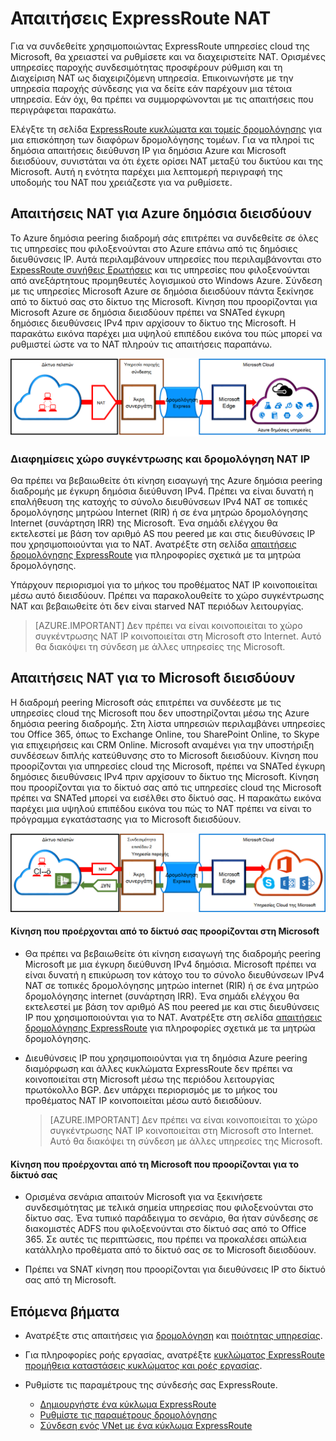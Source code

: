 <properties
   pageTitle="Απαιτήσεις NAT για κυκλώματα ExpressRoute | Microsoft Azure"
   description="Αυτή η σελίδα παρέχει λεπτομερείς απαιτήσεις για τη ρύθμιση των παραμέτρων και τη Διαχείριση NAT για κυκλώματα ExpressRoute."
   documentationCenter="na"
   services="expressroute"
   authors="cherylmc"
   manager="carmonm"
   editor=""/>
<tags
   ms.service="expressroute"
   ms.devlang="na"
   ms.topic="get-started-article"
   ms.tgt_pltfrm="na"
   ms.workload="infrastructure-services"
   ms.date="10/10/2016"
   ms.author="cherylmc"/>

# <a name="expressroute-nat-requirements"></a>Απαιτήσεις ExpressRoute NAT

Για να συνδεθείτε χρησιμοποιώντας ExpressRoute υπηρεσίες cloud της Microsoft, θα χρειαστεί να ρυθμίσετε και να διαχειριστείτε NAT. Ορισμένες υπηρεσίες παροχής συνδεσιμότητας προσφέρουν ρύθμιση και τη Διαχείριση NAT ως διαχειριζόμενη υπηρεσία. Επικοινωνήστε με την υπηρεσία παροχής σύνδεσης για να δείτε εάν παρέχουν μια τέτοια υπηρεσία. Εάν όχι, θα πρέπει να συμμορφώνονται με τις απαιτήσεις που περιγράφεται παρακάτω. 

Ελέγξτε τη σελίδα [ExpressRoute κυκλώματα και τομείς δρομολόγησης](expressroute-circuit-peerings.md) για μια επισκόπηση των διαφόρων δρομολόγησης τομέων. Για να πληροί τις δημόσια απαιτήσεις διεύθυνση IP για δημόσια Azure και Microsoft διεισδύουν, συνιστάται να ότι έχετε ορίσει NAT μεταξύ του δικτύου και της Microsoft. Αυτή η ενότητα παρέχει μια λεπτομερή περιγραφή της υποδομής του NAT που χρειάζεστε για να ρυθμίσετε.

## <a name="nat-requirements-for-azure-public-peering"></a>Απαιτήσεις NAT για Azure δημόσια διεισδύουν

Το Azure δημόσια peering διαδρομή σάς επιτρέπει να συνδεθείτε σε όλες τις υπηρεσίες που φιλοξενούνται στο Azure επάνω από τις δημόσιες διευθύνσεις IP. Αυτά περιλαμβάνουν υπηρεσίες που περιλαμβάνονται στο [ExpessRoute συνήθεις Ερωτήσεις](expressroute-faqs.md) και τις υπηρεσίες που φιλοξενούνται από ανεξάρτητους προμηθευτές λογισμικού στο Windows Azure. Σύνδεση με τις υπηρεσίες Microsoft Azure σε δημόσια διεισδύουν πάντα ξεκίνησε από το δίκτυό σας στο δίκτυο της Microsoft. Κίνηση που προορίζονται για Microsoft Azure σε δημόσια διεισδύουν πρέπει να SNATed έγκυρη δημόσιες διευθύνσεις IPv4 πριν αρχίσουν το δίκτυο της Microsoft. Η παρακάτω εικόνα παρέχει μια υψηλού επιπέδου εικόνα του πώς μπορεί να ρυθμιστεί ώστε να το NAT πληρούν τις απαιτήσεις παραπάνω.

![](./media/expressroute-nat/expressroute-nat-azure-public.png) 

### <a name="nat-ip-pool-and-route-advertisements"></a>Διαφημίσεις χώρο συγκέντρωσης και δρομολόγηση NAT IP

Θα πρέπει να βεβαιωθείτε ότι κίνηση εισαγωγή της Azure δημόσια peering διαδρομής με έγκυρη δημόσια διεύθυνση IPv4. Πρέπει να είναι δυνατή η επαλήθευση της κατοχής το σύνολο διευθύνσεων IPv4 NAT σε τοπικές δρομολόγησης μητρώου Internet (RIR) ή σε ένα μητρώο δρομολόγησης Internet (συνάρτηση IRR) της Microsoft. Ένα σημάδι ελέγχου θα εκτελεστεί με βάση τον αριθμό AS που peered με και στις διευθύνσεις IP που χρησιμοποιούνται για το ΝΑΤ. Ανατρέξτε στη σελίδα [απαιτήσεις δρομολόγησης ExpressRoute](expressroute-routing.md) για πληροφορίες σχετικά με τα μητρώα δρομολόγησης.
 
Υπάρχουν περιορισμοί για το μήκος του προθέματος NAT IP κοινοποιείται μέσω αυτό διεισδύουν. Πρέπει να παρακολουθείτε το χώρο συγκέντρωσης NAT και βεβαιωθείτε ότι δεν είναι starved NAT περιόδων λειτουργίας.

>[AZURE.IMPORTANT] Δεν πρέπει να είναι κοινοποιείται το χώρο συγκέντρωσης NAT IP κοινοποιείται στη Microsoft στο Internet. Αυτό θα διακόψει τη σύνδεση με άλλες υπηρεσίες της Microsoft.

## <a name="nat-requirements-for-microsoft-peering"></a>Απαιτήσεις NAT για το Microsoft διεισδύουν

Η διαδρομή peering Microsoft σάς επιτρέπει να συνδέεστε με τις υπηρεσίες cloud της Microsoft που δεν υποστηρίζονται μέσω της Azure δημόσια peering διαδρομής. Στη λίστα υπηρεσιών περιλαμβάνει υπηρεσίες του Office 365, όπως το Exchange Online, του SharePoint Online, το Skype για επιχειρήσεις και CRM Online. Microsoft αναμένει για την υποστήριξη συνδέσεων διπλής κατεύθυνσης στο το Microsoft διεισδύουν. Κίνηση που προορίζονται για υπηρεσίες cloud της Microsoft, πρέπει να SNATed έγκυρη δημόσιες διευθύνσεις IPv4 πριν αρχίσουν το δίκτυο της Microsoft. Κίνηση που προορίζονται για το δίκτυό σας από τις υπηρεσίες cloud της Microsoft πρέπει να SNATed μπορεί να εισέλθει στο δίκτυό σας. Η παρακάτω εικόνα παρέχει μια υψηλού επιπέδου εικόνα του πώς το NAT πρέπει να είναι το πρόγραμμα εγκατάστασης για το Microsoft διεισδύουν.
 
![](./media/expressroute-nat/expressroute-nat-microsoft.png) 


#### <a name="traffic-originating-from-your-network-destined-to-microsoft"></a>Κίνηση που προέρχονται από το δίκτυό σας προορίζονται στη Microsoft

- Θα πρέπει να βεβαιωθείτε ότι κίνηση εισαγωγή της διαδρομής peering Microsoft με μια έγκυρη διεύθυνση IPv4 δημόσια. Microsoft πρέπει να είναι δυνατή η επικύρωση τον κάτοχο του το σύνολο διευθύνσεων IPv4 NAT σε τοπικές δρομολόγησης μητρώο internet (RIR) ή σε ένα μητρώο δρομολόγησης internet (συνάρτηση IRR). Ένα σημάδι ελέγχου θα εκτελεστεί με βάση τον αριθμό AS που peered με και στις διευθύνσεις IP που χρησιμοποιούνται για το ΝΑΤ. Ανατρέξτε στη σελίδα [απαιτήσεις δρομολόγησης ExpressRoute](expressroute-routing.md) για πληροφορίες σχετικά με τα μητρώα δρομολόγησης.

- Διευθύνσεις IP που χρησιμοποιούνται για τη δημόσια Azure peering διαμόρφωση και άλλες κυκλώματα ExpressRoute δεν πρέπει να κοινοποιείται στη Microsoft μέσω της περιόδου λειτουργίας πρωτόκολλο BGP. Δεν υπάρχει περιορισμός με το μήκος του προθέματος NAT IP κοινοποιείται μέσω αυτό διεισδύουν.

    >[AZURE.IMPORTANT] Δεν πρέπει να είναι κοινοποιείται το χώρο συγκέντρωσης NAT IP κοινοποιείται στη Microsoft στο Internet. Αυτό θα διακόψει τη σύνδεση με άλλες υπηρεσίες της Microsoft.

#### <a name="traffic-originating-from-microsoft-destined-to-your-network"></a>Κίνηση που προέρχονται από τη Microsoft που προορίζονται για το δίκτυό σας

- Ορισμένα σενάρια απαιτούν Microsoft για να ξεκινήσετε συνδεσιμότητας με τελικά σημεία υπηρεσίας που φιλοξενούνται στο δίκτυο σας. Ένα τυπικό παράδειγμα το σενάριο, θα ήταν σύνδεσης σε διακομιστές ADFS που φιλοξενούνται στο δίκτυό σας από το Office 365. Σε αυτές τις περιπτώσεις, που πρέπει να προκαλέσει απώλεια κατάλληλο προθέματα από το δίκτυό σας σε το Microsoft διεισδύουν. 

- Πρέπει να SNAT κίνηση που προορίζονται για διευθύνσεις IP στο δίκτυό σας από τη Microsoft. 

## <a name="next-steps"></a>Επόμενα βήματα

- Ανατρέξτε στις απαιτήσεις για [δρομολόγηση](expressroute-routing.md) και [ποιότητας υπηρεσίας](expressroute-qos.md).
- Για πληροφορίες ροής εργασίας, ανατρέξτε [κυκλώματος ExpressRoute προμήθεια καταστάσεις κυκλώματος και ροές εργασίας](expressroute-workflows.md).
- Ρυθμίστε τις παραμέτρους της σύνδεσής σας ExpressRoute.

    - [Δημιουργήστε ένα κύκλωμα ExpressRoute](expressroute-howto-circuit-classic.md)
    - [Ρυθμίστε τις παραμέτρους δρομολόγησης](expressroute-howto-routing-classic.md)
    - [Σύνδεση ενός VNet με ένα κύκλωμα ExpressRoute](expressroute-howto-linkvnet-classic.md)

